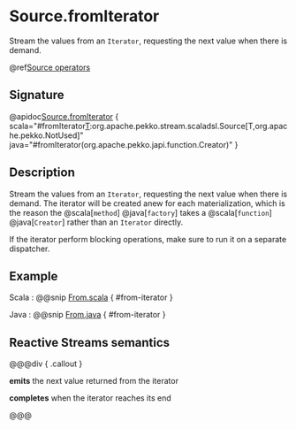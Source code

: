 # Source.fromIterator

Stream the values from an `Iterator`, requesting the next value when there is demand.

@ref[Source operators](../index.md#source-operators)

## Signature

@apidoc[Source.fromIterator](Source$) { scala="#fromIterator[T](f:()=&gt;Iterator[T]):org.apache.pekko.stream.scaladsl.Source[T,org.apache.pekko.NotUsed]" java="#fromIterator(org.apache.pekko.japi.function.Creator)" }


## Description

Stream the values from an `Iterator`, requesting the next value when there is demand. The iterator will be created anew
for each materialization, which is the reason the @scala[`method`] @java[`factory`] takes a @scala[`function`] @java[`Creator`] rather than an `Iterator` directly.

If the iterator perform blocking operations, make sure to run it on a separate dispatcher.

## Example
 
Scala
:   @@snip [From.scala](/docs/src/test/scala/docs/stream/operators/source/From.scala) { #from-iterator }

Java
:   @@snip [From.java](/docs/src/test/java/jdocs/stream/operators/source/From.java) { #from-iterator }


## Reactive Streams semantics

@@@div { .callout }

**emits** the next value returned from the iterator

**completes** when the iterator reaches its end

@@@

